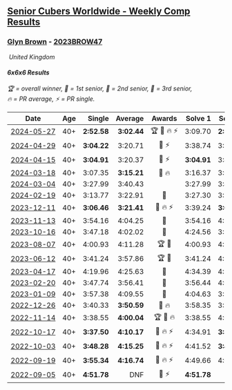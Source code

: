 <style>table {white-space: nowrap;}</style>
<link rel="stylesheet" type="text/css" href="/scw-comp/css/flags.css" />

## [Senior Cubers Worldwide - Weekly Comp Results](/scw-comp/results/)
### [Glyn Brown](README.md) - [2023BROW47](https://www.worldcubeassociation.org/persons/2023BROW47?event=666)

<i class="flag flag-GB" />&nbsp;United Kingdom

#### 6x6x6 Results

<span style="white-space: nowrap;">🏆 = overall winner</span>, <span style="white-space: nowrap;">🥇 = 1st senior</span>, <span style="white-space: nowrap;">🥈 = 2nd senior</span>, <span style="white-space: nowrap;">🥉 = 3rd senior</span>, <span style="white-space: nowrap;">🔥 = PR average</span>, <span style="white-space: nowrap;">⚡ = PR single</span>.

| Date | Age | Single | Average | Awards | Solve 1 | Solve 2 | Solve 3 | Video |
| :--: | :--: | --: | --: | :--: | --: | --: | --: | :-- |
| [2024-05-27](../../results/2024-05-27/666.md) | 40+ | **2:52.58** | **3:02.44** | 🏆 🥇 🔥 ⚡ | 3:09.70 | **2:52.58** | 3:05.05 | [Desktop](https://www.facebook.com/events/476090921456450/permalink/481792350886307) / [Mobile](https://m.facebook.com/events/476090921456450?view=permalink&id=481792350886307) |
| [2024-04-29](../../results/2024-04-29/666.md) | 40+ | **3:04.22** | 3:20.71 | 🥈 ⚡ | 3:38.74 | 3:19.18 | **3:04.22** | [Desktop](https://www.facebook.com/events/457727373442774/permalink/466552252560286) / [Mobile](https://m.facebook.com/events/457727373442774?view=permalink&id=466552252560286) |
| [2024-04-15](../../results/2024-04-15/666.md) | 40+ | **3:04.91** | 3:20.37 | 🥉 ⚡ | **3:04.91** | 3:44.59 | 3:11.62 | [Desktop](https://www.facebook.com/events/824973009507415/permalink/832749028729813) / [Mobile](https://m.facebook.com/events/824973009507415?view=permalink&id=832749028729813) |
| [2024-03-18](../../results/2024-03-18/666.md) | 40+ | 3:07.35 | **3:15.21** | 🥈 🔥 | 3:16.37 | 3:07.35 | 3:21.91 | [Desktop](https://www.facebook.com/events/386186517521787/permalink/394186900055082) / [Mobile](https://m.facebook.com/events/386186517521787?view=permalink&id=394186900055082) |
| [2024-03-04](../../results/2024-03-04/666.md) | 40+ | 3:27.99 | 3:40.43 |  | 3:27.99 | 3:41.01 | 3:52.29 | [Desktop](https://www.facebook.com/events/3564311457163699/permalink/3571172746477570) / [Mobile](https://m.facebook.com/events/3564311457163699?view=permalink&id=3571172746477570) |
| [2024-02-19](../../results/2024-02-19/666.md) | 40+ | 3:13.77 | 3:22.91 | 🥉 | 3:27.30 | 3:13.77 | 3:27.67 | [Desktop](https://www.facebook.com/events/937364477878870/permalink/940445984237386) / [Mobile](https://m.facebook.com/events/937364477878870?view=permalink&id=940445984237386) |
| [2023-12-11](../../results/2023-12-11/666.md) | 40+ | **3:06.46** | **3:21.41** | 🥈 🔥 ⚡ | 3:39.24 | **3:06.46** | 3:18.52 | [Desktop](https://www.facebook.com/events/101679999707522/permalink/106787705863418) / [Mobile](https://m.facebook.com/events/101679999707522?view=permalink&id=106787705863418) |
| [2023-11-13](../../results/2023-11-13/666.md) | 40+ | 3:54.16 | 4:04.25 | 🥈 | 3:54.16 | 4:20.36 | 3:58.23 | [Desktop](https://www.facebook.com/events/1374628593479428/permalink/1380189032923384) / [Mobile](https://m.facebook.com/events/1374628593479428?view=permalink&id=1380189032923384) |
| [2023-10-16](../../results/2023-10-16/666.md) | 40+ | 3:47.18 | 4:02.02 | 🥈 | 4:24.56 | 3:54.31 | 3:47.18 | [Desktop](https://www.facebook.com/events/754076313399498/permalink/763124315828031) / [Mobile](https://m.facebook.com/events/754076313399498?view=permalink&id=763124315828031) |
| [2023-08-07](../../results/2023-08-07/666.md) | 40+ | 4:00.93 | 4:11.28 | 🏆 🥇 | 4:00.93 | 4:25.48 | 4:07.42 | [Desktop](https://www.facebook.com/events/310216218066087/permalink/316970374057338) / [Mobile](https://m.facebook.com/events/310216218066087?view=permalink&id=316970374057338) |
| [2023-06-12](../../results/2023-06-12/666.md) | 40+ | 3:41.24 | 3:57.86 | 🏆 🥇 | 3:41.24 | 4:13.91 | 3:58.42 | [Desktop](https://www.facebook.com/events/575948201291091/permalink/580984644120780) / [Mobile](https://m.facebook.com/events/575948201291091?view=permalink&id=580984644120780) |
| [2023-04-17](../../results/2023-04-17/666.md) | 40+ | 4:19.96 | 4:25.63 | 🥈 | 4:34.39 | 4:19.96 | 4:22.54 | [Desktop](https://www.facebook.com/events/175752445390498/permalink/182829041349505) / [Mobile](https://m.facebook.com/events/175752445390498?view=permalink&id=182829041349505) |
| [2023-02-20](../../results/2023-02-20/666.md) | 40+ | 3:47.74 | 3:56.41 | 🥈 | 3:56.44 | 4:05.06 | 3:47.74 | [Desktop](https://www.facebook.com/events/751205503064846/permalink/758387402346656) / [Mobile](https://m.facebook.com/events/751205503064846?view=permalink&id=758387402346656) |
| [2023-01-09](../../results/2023-01-09/666.md) | 40+ | 3:57.38 | 4:09.55 | 🥈 | 4:04.63 | 3:57.38 | 4:26.65 | [Desktop](https://www.facebook.com/events/1531132474062600/permalink/1540978819744632) / [Mobile](https://m.facebook.com/events/1531132474062600?view=permalink&id=1540978819744632) |
| [2022-12-26](../../results/2022-12-26/666.md) | 40+ | 3:40.33 | **3:50.59** | 🥈 🔥 | 3:58.35 | 3:53.10 | 3:40.33 | [Desktop](https://www.facebook.com/events/699260168471197/permalink/708450827552131) / [Mobile](https://m.facebook.com/events/699260168471197?view=permalink&id=708450827552131) |
| [2022-11-14](../../results/2022-11-14/666.md) | 40+ | 3:38.55 | **4:00.04** | 🏆 🥇 🔥 | 3:38.55 | 4:08.25 | 4:13.31 | [Desktop](https://www.facebook.com/events/823524585526773/permalink/833131727899392) / [Mobile](https://m.facebook.com/events/823524585526773?view=permalink&id=833131727899392) |
| [2022-10-17](../../results/2022-10-17/666.md) | 40+ | **3:37.50** | **4:10.17** | 🥈 🔥 ⚡ | 4:34.91 | **3:37.50** | 4:18.11 | [Desktop](https://www.facebook.com/events/5873184052742514/permalink/5898758440185075) / [Mobile](https://m.facebook.com/events/5873184052742514?view=permalink&id=5898758440185075) |
| [2022-10-03](../../results/2022-10-03/666.md) | 40+ | **3:48.28** | **4:15.25** | 🥈 🔥 ⚡ | 4:41.52 | **3:48.28** | 4:15.96 | [Desktop](https://www.facebook.com/events/815539682815599/permalink/821863458849888) / [Mobile](https://m.facebook.com/events/815539682815599?view=permalink&id=821863458849888) |
| [2022-09-19](../../results/2022-09-19/666.md) | 40+ | **3:55.34** | **4:16.74** | 🥇 🔥 ⚡ | 4:49.66 | 4:05.23 | **3:55.34** | [Desktop](https://www.facebook.com/events/450657513693488/permalink/456958953063344) / [Mobile](https://m.facebook.com/events/450657513693488?view=permalink&id=456958953063344) |
| [2022-09-05](../../results/2022-09-05/666.md) | 40+ | **4:51.78** | DNF | 🥈 ⚡ | **4:51.78** | DNF | DNF | [Desktop](https://www.facebook.com/events/448393960648054/permalink/454511063369677) / [Mobile](https://m.facebook.com/events/448393960648054?view=permalink&id=454511063369677) |


<!-- Global site tag (gtag.js) - Google Analytics -->
<script async src="https://www.googletagmanager.com/gtag/js?id=UA-86348435-3"></script>
<script>window.dataLayer = window.dataLayer || []; function gtag() {dataLayer.push(arguments);} gtag('js', new Date()); gtag('config', 'UA-86348435-3');</script>
